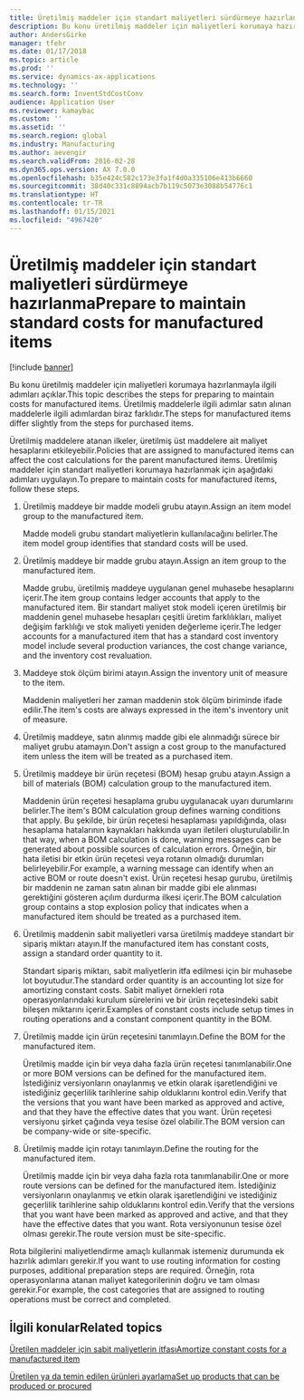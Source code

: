 ```yaml
---
title: Üretilmiş maddeler için standart maliyetleri sürdürmeye hazırlanma
description: Bu konu üretilmiş maddeler için maliyetleri korumaya hazırlanmayla ilgili adımları açıklar.
author: AndersGirke
manager: tfehr
ms.date: 01/17/2018
ms.topic: article
ms.prod: ''
ms.service: dynamics-ax-applications
ms.technology: ''
ms.search.form: InventStdCostConv
audience: Application User
ms.reviewer: kamaybac
ms.custom: ''
ms.assetid: ''
ms.search.region: global
ms.industry: Manufacturing
ms.author: aevengir
ms.search.validFrom: 2016-02-28
ms.dyn365.ops.version: AX 7.0.0
ms.openlocfilehash: b35e424c582c173e3fa1f4d0a335106e413b6660
ms.sourcegitcommit: 38d40c331c8894acb7b119c5073e3088b54776c1
ms.translationtype: HT
ms.contentlocale: tr-TR
ms.lasthandoff: 01/15/2021
ms.locfileid: "4967420"
---
```

# <a name="prepare-to-maintain-standard-costs-for-manufactured-items"></a><span data-ttu-id="4546d-103">Üretilmiş maddeler için standart maliyetleri sürdürmeye hazırlanma</span><span class="sxs-lookup"><span data-stu-id="4546d-103">Prepare to maintain standard costs for manufactured items</span></span>

[!include [banner](../includes/banner.md)]

<span data-ttu-id="4546d-104">Bu konu üretilmiş maddeler için maliyetleri korumaya hazırlanmayla ilgili adımları açıklar.</span><span class="sxs-lookup"><span data-stu-id="4546d-104">This topic describes the steps for preparing to maintain costs for manufactured items.</span></span> <span data-ttu-id="4546d-105">Üretilmiş maddelerle ilgili adımlar satın alınan maddelerle ilgili adımlardan biraz farklıdır.</span><span class="sxs-lookup"><span data-stu-id="4546d-105">The steps for manufactured items differ slightly from the steps for purchased items.</span></span>

<span data-ttu-id="4546d-106">Üretilmiş maddelere atanan ilkeler, üretilmiş üst maddelere ait maliyet hesaplarını etkileyebilir.</span><span class="sxs-lookup"><span data-stu-id="4546d-106">Policies that are assigned to manufactured items can affect the cost calculations for the parent manufactured items.</span></span> <span data-ttu-id="4546d-107">Üretilmiş maddeler için standart maliyetleri korumaya hazırlanmak için aşağıdaki adımları uygulayın.</span><span class="sxs-lookup"><span data-stu-id="4546d-107">To prepare to maintain costs for manufactured items, follow these steps.</span></span>

1. <span data-ttu-id="4546d-108">Üretilmiş maddeye bir madde modeli grubu atayın.</span><span class="sxs-lookup"><span data-stu-id="4546d-108">Assign an item model group to the manufactured item.</span></span> 

   <span data-ttu-id="4546d-109">Madde modeli grubu standart maliyetlerin kullanılacağını belirler.</span><span class="sxs-lookup"><span data-stu-id="4546d-109">The item model group identifies that standard costs will be used.</span></span>

2. <span data-ttu-id="4546d-110">Üretilmiş maddeye bir madde grubu atayın.</span><span class="sxs-lookup"><span data-stu-id="4546d-110">Assign an item group to the manufactured item.</span></span> 

   <span data-ttu-id="4546d-111">Madde grubu, üretilmiş maddeye uygulanan genel muhasebe hesaplarını içerir.</span><span class="sxs-lookup"><span data-stu-id="4546d-111">The item group contains ledger accounts that apply to the manufactured item.</span></span> <span data-ttu-id="4546d-112">Bir standart maliyet stok modeli içeren üretilmiş bir maddenin genel muhasebe hesapları çeşitli üretim farklılıkları, maliyet değişim farklılığı ve stok maliyeti yeniden değerleme içerir.</span><span class="sxs-lookup"><span data-stu-id="4546d-112">The ledger accounts for a manufactured item that has a standard cost inventory model include several production variances, the cost change variance, and the inventory cost revaluation.</span></span>

3. <span data-ttu-id="4546d-113">Maddeye stok ölçüm birimi atayın.</span><span class="sxs-lookup"><span data-stu-id="4546d-113">Assign the inventory unit of measure to the item.</span></span> 

   <span data-ttu-id="4546d-114">Maddenin maliyetleri her zaman maddenin stok ölçüm biriminde ifade edilir.</span><span class="sxs-lookup"><span data-stu-id="4546d-114">The item's costs are always expressed in the item's inventory unit of measure.</span></span>

4. <span data-ttu-id="4546d-115">Üretilmiş maddeye, satın alınmış madde gibi ele alınmadığı sürece bir maliyet grubu atamayın.</span><span class="sxs-lookup"><span data-stu-id="4546d-115">Don't assign a cost group to the manufactured item unless the item will be treated as a purchased item.</span></span>

5. <span data-ttu-id="4546d-116">Üretilmiş maddeye bir ürün reçetesi (BOM) hesap grubu atayın.</span><span class="sxs-lookup"><span data-stu-id="4546d-116">Assign a bill of materials (BOM) calculation group to the manufactured item.</span></span> 

   <span data-ttu-id="4546d-117">Maddenin ürün reçetesi hesaplama grubu uygulanacak uyarı durumlarını belirler.</span><span class="sxs-lookup"><span data-stu-id="4546d-117">The item's BOM calculation group defines warning conditions that apply.</span></span> <span data-ttu-id="4546d-118">Bu şekilde, bir ürün reçetesi hesaplaması yapıldığında, olası hesaplama hatalarının kaynakları hakkında uyarı iletileri oluşturulabilir.</span><span class="sxs-lookup"><span data-stu-id="4546d-118">In that way, when a BOM calculation is done, warning messages can be generated about possible sources of calculation errors.</span></span> <span data-ttu-id="4546d-119">Örneğin, bir hata iletisi bir etkin ürün reçetesi veya rotanın olmadığı durumları belirleyebilir.</span><span class="sxs-lookup"><span data-stu-id="4546d-119">For example, a warning message can identify when an active BOM or route doesn't exist.</span></span> <span data-ttu-id="4546d-120">Ürün reçetesi hesap gurubu, üretilmiş bir maddenin ne zaman satın alınan bir madde gibi ele alınması gerektiğini gösteren açılım durdurma ilkesi içerir.</span><span class="sxs-lookup"><span data-stu-id="4546d-120">The BOM calculation group contains a stop explosion policy that indicates when a manufactured item should be treated as a purchased item.</span></span>

6. <span data-ttu-id="4546d-121">Üretilmiş maddenin sabit maliyetleri varsa üretilmiş maddeye standart bir sipariş miktarı atayın.</span><span class="sxs-lookup"><span data-stu-id="4546d-121">If the manufactured item has constant costs, assign a standard order quantity to it.</span></span> 

   <span data-ttu-id="4546d-122">Standart sipariş miktarı, sabit maliyetlerin itfa edilmesi için bir muhasebe lot boyutudur.</span><span class="sxs-lookup"><span data-stu-id="4546d-122">The standard order quantity is an accounting lot size for amortizing constant costs.</span></span> <span data-ttu-id="4546d-123">Sabit maliyet örnekleri rota operasyonlarındaki kurulum sürelerini ve bir ürün reçetesindeki sabit bileşen miktarını içerir.</span><span class="sxs-lookup"><span data-stu-id="4546d-123">Examples of constant costs include setup times in routing operations and a constant component quantity in the BOM.</span></span>

7. <span data-ttu-id="4546d-124">Üretilmiş madde için ürün reçetesini tanımlayın.</span><span class="sxs-lookup"><span data-stu-id="4546d-124">Define the BOM for the manufactured item.</span></span> 

   <span data-ttu-id="4546d-125">Üretilmiş madde için bir veya daha fazla ürün reçetesi tanımlanabilir.</span><span class="sxs-lookup"><span data-stu-id="4546d-125">One or more BOM versions can be defined for the manufactured item.</span></span> <span data-ttu-id="4546d-126">İstediğiniz versiyonların onaylanmış ve etkin olarak işaretlendiğini ve istediğiniz geçerlilik tarihlerine sahip olduklarını kontrol edin.</span><span class="sxs-lookup"><span data-stu-id="4546d-126">Verify that the versions that you want have been marked as approved and active, and that they have the effective dates that you want.</span></span> <span data-ttu-id="4546d-127">Ürün reçetesi versiyonu şirket çağında veya tesise özel olabilir.</span><span class="sxs-lookup"><span data-stu-id="4546d-127">The BOM version can be company-wide or site-specific.</span></span>

8. <span data-ttu-id="4546d-128">Üretilmiş madde için rotayı tanımlayın.</span><span class="sxs-lookup"><span data-stu-id="4546d-128">Define the routing for the manufactured item.</span></span> 

   <span data-ttu-id="4546d-129">Üretilmiş madde için bir veya daha fazla rota tanımlanabilir.</span><span class="sxs-lookup"><span data-stu-id="4546d-129">One or more route versions can be defined for the manufactured item.</span></span> <span data-ttu-id="4546d-130">İstediğiniz versiyonların onaylanmış ve etkin olarak işaretlendiğini ve istediğiniz geçerlilik tarihlerine sahip olduklarını kontrol edin.</span><span class="sxs-lookup"><span data-stu-id="4546d-130">Verify that the versions that you want have been marked as approved and active, and that they have the effective dates that you want.</span></span> <span data-ttu-id="4546d-131">Rota versiyonunun tesise özel olması gerekir.</span><span class="sxs-lookup"><span data-stu-id="4546d-131">The route version must be site-specific.</span></span>

<span data-ttu-id="4546d-132">Rota bilgilerini maliyetlendirme amaçlı kullanmak istemeniz durumunda ek hazırlık adımları gerekir.</span><span class="sxs-lookup"><span data-stu-id="4546d-132">If you want to use routing information for costing purposes, additional preparation steps are required.</span></span> <span data-ttu-id="4546d-133">Örneğin, rota operasyonlarına atanan maliyet kategorilerinin doğru ve tam olması gerekir.</span><span class="sxs-lookup"><span data-stu-id="4546d-133">For example, the cost categories that are assigned to routing operations must be correct and completed.</span></span>

<a name="related-topics"></a><span data-ttu-id="4546d-134">İlgili konular</span><span class="sxs-lookup"><span data-stu-id="4546d-134">Related topics</span></span>
--------

[<span data-ttu-id="4546d-135">Üretilen maddeler için sabit maliyetlerin itfası</span><span class="sxs-lookup"><span data-stu-id="4546d-135">Amortize constant costs for a manufactured item</span></span>](amortize-constant-costs-manufactured-item.md)

[<span data-ttu-id="4546d-136">Üretilen ya da temin edilen ürünleri ayarlama</span><span class="sxs-lookup"><span data-stu-id="4546d-136">Set up products that can be produced or procured</span></span>](manufactured-items-treated-as-purchased-items.md)


